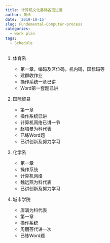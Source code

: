 ```yaml
---
title: 计算机文化基础各班进度
author: 黄俭
date: '2019-10-15'
slug: Fundemental-Computer-process
categories:
  - work plan
tags:
  - Schedule
---
```


1. 体育系
    - 第一章，编码及区位码，机内码，国标码等
    - 建群收作业
    - 操作系统一章已讲
    - Word第一套题已讲
    
1. 国际贸易
    - 第一章
    - 操作系统已讲
    - 计算机网络已讲一节
    - 赵培曼为科代表
    - 已练Word题
    - 已讲创新及努力学习
    
1. 化学系
    - 第一章
    - 操作系统 
    - 计算机网络
    - 魏远燕为科代表
    - 已讲创新及努力学习
    
1. 城市学院
    - 唐满为科代表
    - 第一章
    - 操作系统
    - 周丽芬代讲一次
    - 已练Word题
    